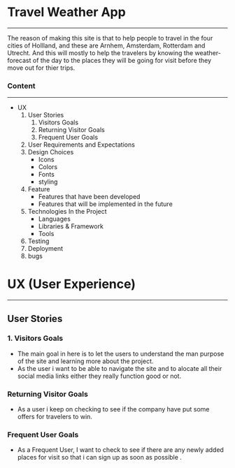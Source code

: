 # Travel Weather App

___
<p>The reason of making this site is that to help people to travel in the four cities of Hollland, and these are Arnhem, Amsterdam, Rotterdam and Utrecht. And this will  mostly to help the travelers by knowing the weather-forecast of the day to the places they will be going for visit before they move out for thier trips.</p>

### Content

___

* UX
    1. User Stories
        1. Visitors Goals
        2. Returning Visitor Goals
        3. Frequent User Goals 
    2. User Requirements and Expectations  
    3. Design Choices
        * Icons
        * Colors
        * Fonts
        * styling 
    4. Feature
        * Features that have been developed
        * Features that will be implemented in the future
    5. Technologies In the Project
        * Languages
        * Libraries & Framework
        * Tools
    6. Testing
    7. Deployment
    8. bugs

# UX (User Experience)
___

## User Stories
### 1. Visitors Goals

* The main goal in here is to let the users to  understand the man purpose of the site and learning more about the project.
* As the user i want to be able to navigate the site and to alocate all their social media links either they really function good or not.

### Returning Visitor Goals

* As a user i keep on checking to see if the company have put some offers for travelers to win.
### Frequent User Goals
* As a Frequent User, I want to check to see if there are any newly added places for visit so that i can sign up as soon as possible .

